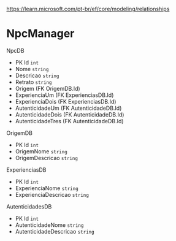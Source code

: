 https://learn.microsoft.com/pt-br/ef/core/modeling/relationships

# NpcManager

<!-- Tabela de NPCs -->
NpcDB
- PK Id `int`
- Nome `string`
- Descricao `string`
- Retrato `string`
- Origem (FK OrigemDB.Id)
- ExperienciaUm (FK ExperienciasDB.Id)
- ExperienciaDois (FK ExperienciasDB.Id)
- AutenticidadeUm (FK AutenticidadeDB.Id)
- AutenticidadeDois (FK AutenticidadeDB.Id)
- AutenticidadeTres (FK AutenticidadeDB.Id)

<!-- Origens ancentralidade cultura povo -->
OrigemDB
- PK Id `int`
- OrigemNome `string`
- OrigemDescricao `string`

<!-- Experiências de vida ocupações profissões classe -->
ExperienciasDB
- PK Id `int`
- ExperienciaNome `string`
- ExperienciaDescricao `string`

<!-- Traços de personalidade -->
AutenticidadesDB
- PK Id `int`
- AutenticidadeNome `string`
- AutenticidadeDescricao `string`